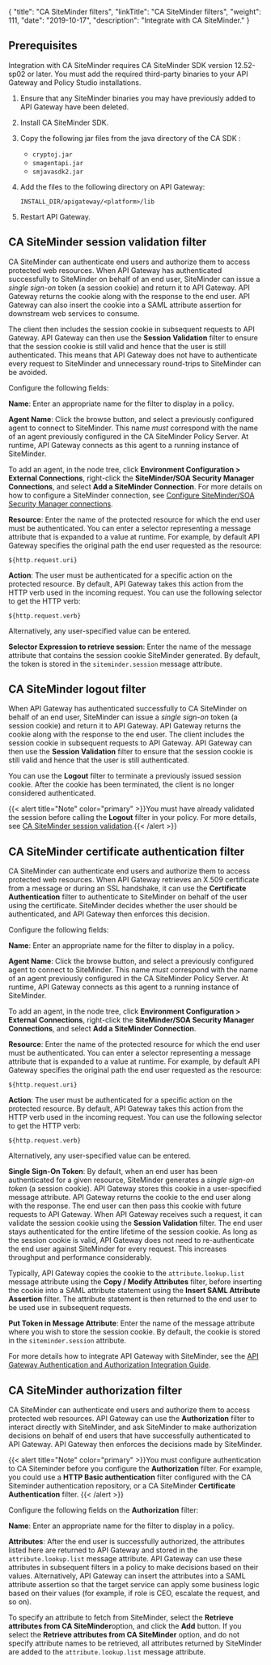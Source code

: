 {
"title": "CA SiteMinder filters",
"linkTitle": "CA SiteMinder filters",
"weight": 111,
"date": "2019-10-17",
"description": "Integrate with CA SiteMinder."
}

## Prerequisites

Integration with CA SiteMinder requires CA SiteMinder SDK version 12.52-sp02 or later. You must add the required third-party binaries to your API Gateway and Policy Studio installations.

1. Ensure that any SiteMinder binaries you may have previously added to API Gateway have been deleted.
2. Install CA SiteMinder SDK.
3. Copy the following jar files from the java directory of the CA SDK :
    * `cryptoj.jar`
    * `smagentapi.jar`
    * `smjavasdk2.jar`
4. Add the files to the following directory on API Gateway:

    ```
    INSTALL_DIR/apigateway/<platform>/lib
    ```

5. Restart API Gateway.

## CA SiteMinder session validation filter

CA SiteMinder can authenticate end users and authorize them to access protected web resources. When API Gateway has authenticated successfully to SiteMinder on behalf of an end user, SiteMinder can issue a *single sign-on* token (a session cookie) and return it to API Gateway. API Gateway returns the cookie along with the response to the end user. API Gateway can also insert the cookie into a SAML attribute assertion for downstream web services to consume.

The client then includes the session cookie in subsequent requests to API Gateway. API Gateway can then use the **Session Validation**
filter to ensure that the session cookie is still valid and hence that the user is still authenticated. This means that API Gateway does not have to authenticate every request to SiteMinder and unnecessary round-trips to SiteMinder can be avoided.

Configure the following fields:

**Name**:
Enter an appropriate name for the filter to display in a policy.

**Agent Name**:
Click the browse button, and select a previously configured agent to connect to SiteMinder. This name *must* correspond with the name of an agent previously configured in the CA SiteMinder Policy Server. At runtime, API Gateway connects as this agent to a running instance of SiteMinder.

To add an agent, in the node tree, click **Environment Configuration > External Connections**, right-click the **SiteMinder/SOA Security Manager Connections**, and select **Add a SiteMinder Connection**. For more details on how to configure a SiteMinder connection, see
[Configure SiteMinder/SOA Security Manager connections](/docs/apim_policydev/apigw_external_connections/connector_ca_connection/).

**Resource**:
Enter the name of the protected resource for which the end user must be authenticated. You can enter a selector representing a message attribute that is expanded to a value at runtime. For example, by default API Gateway specifies the original path the end user requested as the resource:

```
${http.request.uri}
```

**Action**:
The user must be authenticated for a specific action on the protected resource. By default, API Gateway takes this action from the HTTP verb used in the incoming request. You can use the following selector to get the HTTP verb:

```
${http.request.verb}
```

Alternatively, any user-specified value can be entered.

**Selector Expression to retrieve session**:
Enter the name of the message attribute that contains the session cookie SiteMinder generated. By default, the token is stored in the `siteminder.session`
message attribute.

## CA SiteMinder logout filter

When API Gateway has authenticated successfully to CA SiteMinder on behalf of an end user, SiteMinder can issue a *single sign-on* token (a session cookie) and return it to API Gateway. API Gateway returns the cookie along with the response to the end user. The client includes the session cookie in subsequent requests to API Gateway. API Gateway can then use the **Session Validation** filter to ensure that the session cookie is still valid and hence that the user is still authenticated.

You can use the **Logout** filter to terminate a previously issued session cookie. After the cookie has been terminated, the client is no longer considered authenticated.

{{< alert title="Note" color="primary" >}}You must have already validated the session before calling the **Logout** filter in your policy. For more details, see [CA SiteMinder session validation](#ca-siteminder-session-validation-filter).{{< /alert >}}

## CA SiteMinder certificate authentication filter

CA SiteMinder can authenticate end users and authorize them to access protected web resources. When API Gateway retrieves an X.509 certificate from a message or during an SSL handshake, it can use the **Certificate Authentication** filter to authenticate to SiteMinder on behalf of the user using the certificate. SiteMinder decides whether the user should be authenticated, and API Gateway then enforces this decision.

Configure the following fields:

**Name**:
Enter an appropriate name for the filter to display in a policy.

**Agent Name**:
Click the browse button, and select a previously configured agent to connect to SiteMinder. This name *must* correspond with the name of an agent previously configured in the CA SiteMinder Policy Server. At runtime, API Gateway connects as this agent to a running instance of SiteMinder.

To add an agent, in the node tree, click **Environment Configuration > External Connections**, right-click the **SiteMinder/SOA Security Manager Connections**, and select **Add a SiteMinder Connection**.

**Resource**:
Enter the name of the protected resource for which the end user must be authenticated. You can enter a selector representing a message attribute that is expanded to a value at runtime. For example, by default API Gateway specifies the original path the end user requested as the resource:

```
${http.request.uri}
```

**Action**:
The user must be authenticated for a specific action on the protected resource. By default, API Gateway takes this action from the HTTP verb used in the incoming request. You can use the following selector to get the HTTP verb:

```
${http.request.verb}
```

Alternatively, any user-specified value can be entered.

**Single Sign-On Token**:
By default, when an end user has been authenticated for a given resource, SiteMinder generates a *single sign-on token* (a session cookie). API Gateway stores this cookie in a user-specified message attribute. API Gateway returns the cookie to the end user along with the response. The end user can then pass this cookie with future requests to API Gateway. When API Gateway receives such a request, it can validate the session cookie using the **Session Validation** filter. The end user stays authenticated for the entire lifetime of the session cookie. As long as the session cookie is valid, API Gateway does not need to re-authenticate the end user against SiteMinder for every request. This increases throughput and performance considerably.

Typically, API Gateway copies the cookie to the `attribute.lookup.list` message attribute using the **Copy / Modify Attributes**
filter, before inserting the cookie into a SAML attribute statement using the **Insert SAML Attribute Assertion** filter. The attribute statement is then returned to the end user to be used use in subsequent requests.

**Put Token in Message Attribute**:
Enter the name of the message attribute where you wish to store the session cookie. By default, the cookie is stored in the `siteminder.session` attribute.

For more details how to integrate API Gateway with SiteMinder, see the
[API Gateway Authentication and Authorization Integration Guide](/docs/apigtw_auth_auth/).

## CA SiteMinder authorization filter

CA SiteMinder can authenticate end users and authorize them to access protected web resources. API Gateway can use the **Authorization** filter to interact directly with SiteMinder, and ask SiteMinder to make authorization decisions on behalf of end users that have successfully authenticated to API Gateway. API Gateway then enforces the decisions made by SiteMinder.

{{< alert title="Note" color="primary" >}}You must configure authentication to CA Siteminder before you configure the **Authorization** filter. For example, you could use a **HTTP Basic authentication** filter configured with the CA Siteminder authentication repository, or a CA SiteMinder **Certificate Authentication** filter. {{< /alert >}}

Configure the following fields on the **Authorization** filter:

**Name**:
Enter an appropriate name for the filter to display in a policy.

**Attributes**:
After the end user is successfully authorized, the attributes listed here are returned to API Gateway and stored in the `attribute.lookup.list` message attribute. API Gateway can use these attributes in subsequent filters in a policy to make decisions based on their values. Alternatively, API Gateway can insert the attributes into a SAML attribute assertion so that the target service can apply some business logic based on their values (for example, if role is CEO, escalate the request, and so on).

To specify an attribute to fetch from SiteMinder, select the **Retrieve attributes from CA SiteMinder**option, and click the **Add** button. If you select the **Retrieve attributes from CA SiteMinder** option, and do not specify attribute names to be retrieved, all attributes returned by SiteMinder are added to the `attribute.lookup.list` message attribute.
